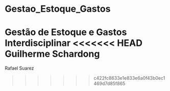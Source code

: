 # Gestao_Estoque_Gastos
Gestão de Estoque e Gastos Interdisciplinar
<<<<<<< HEAD
Guilherme Schardong
=======
Rafael Suarez
>>>>>>> c422fc8633e1e833e6a0f43b0ec1469d7d85f865
